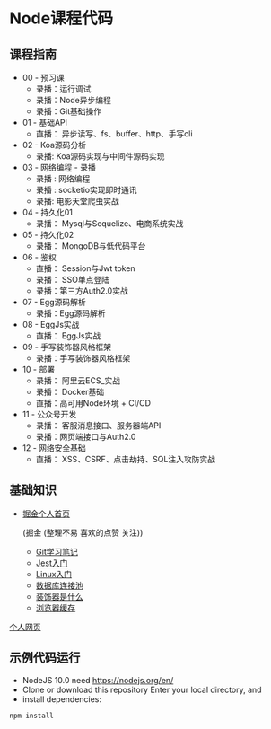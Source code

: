 # Node课程代码
## 课程指南

- 00 - 预习课
  - 录播：运行调试
  - 录播：Node异步编程
  - 录播：Git基础操作
- 01 -  基础API 
  - 直播： 异步读写、fs、buffer、http、手写cli 
- 02 -  Koa源码分析
  - 录播: Koa源码实现与中间件源码实现
- 03 -  网络编程 - 录播
  - 录播 : 网络编程
  - 录播 : socketio实现即时通讯
  - 录播: 电影天堂爬虫实战
- 04 -  持久化01
  - 录播： Mysql与Sequelize、电商系统实战
- 05 -  持久化02
  - 录播： MongoDB与低代码平台
- 06 -  鉴权
  - 直播： Session与Jwt token
  - 录播： SSO单点登陆
  - 录播：第三方Auth2.0实战
- 07 -  Egg源码解析
  - 录播：Egg源码解析
- 08 - EggJs实战
  - 直播： EggJs实战
- 09 - 手写装饰器风格框架
  - 录播：手写装饰器风格框架
- 10 - 部署
  - 录播： 阿里云ECS_实战
  - 录播： Docker基础
  - 直播：高可用Node环境 + CI/CD
- 11 - 公众号开发
  - 录播： 客服消息接口、服务器端API
  - 录播：网页端接口与Auth2.0
- 12 - 网络安全基础
  - 直播： XSS、CSRF、点击劫持、SQL注入攻防实战



## 基础知识

- [掘金个人首页](https://juejin.im/user/1978776660216136/posts)

    (掘金 (整理不易 喜欢的点赞 关注))

    - [Git学习笔记](https://juejin.im/post/5eba6146e51d454dca710e73)
    - [Jest入门](https://juejin.im/post/5e6388366fb9a07cda097c47#heading-30)
    - [Linux入门](https://juejin.im/post/5e12f6616fb9a047fa032cc2)
    - [数据库连接池](https://juejin.im/post/5e50ebade51d4526f23a1c10)
    - [装饰器是什么](https://juejin.im/post/5de47ef851882548393c37be)
    - [浏览器缓存](https://juejin.im/post/5e8c1f04f265da480836ada5)

[个人网页](https://www.josephxia.com)



## 示例代码运行
- NodeJS 10.0 need https://nodejs.org/en/
- Clone or download this repository
Enter your local directory, and 
- install dependencies:
``` bash
npm install
```